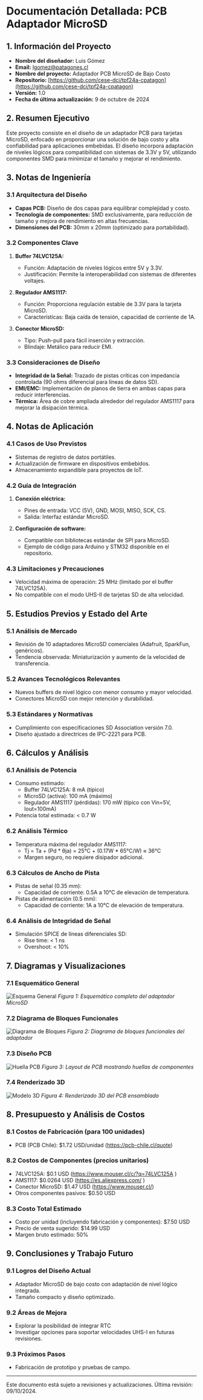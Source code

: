 # Documentación Detallada: PCB Adaptador MicroSD

## 1. Información del Proyecto
- **Nombre del diseñador:** Luis Gómez
- **Email:** lgomez@patagones.cl
- **Nombre del proyecto:** Adaptador PCB MicroSD de Bajo Costo
- **Repositorio:** [https://github.com/cese-dci/tpf24a-cpatagon](https://github.com/cese-dci/tpf24a-cpatagon)
- **Versión:** 1.0
- **Fecha de última actualización:** 9 de octubre de 2024

## 2. Resumen Ejecutivo
Este proyecto consiste en el diseño de un adaptador PCB para tarjetas MicroSD, enfocado en proporcionar una solución de bajo costo y alta confiabilidad para aplicaciones embebidas. El diseño incorpora adaptación de niveles lógicos para compatibilidad con sistemas de 3.3V y 5V, utilizando componentes SMD para minimizar el tamaño y mejorar el rendimiento.

## 3. Notas de Ingeniería

### 3.1 Arquitectura del Diseño
- **Capas PCB:** Diseño de dos capas para equilibrar complejidad y costo.
- **Tecnología de componentes:** SMD exclusivamente, para reducción de tamaño y mejora de rendimiento en altas frecuencias.
- **Dimensiones del PCB:** 30mm x 20mm (optimizado para portabilidad).

### 3.2 Componentes Clave
1. **Buffer 74LVC125A:**
   - Función: Adaptación de niveles lógicos entre 5V y 3.3V.
   - Justificación: Permite la interoperabilidad con sistemas de diferentes voltajes.

2. **Regulador AMS1117:**
   - Función: Proporciona regulación estable de 3.3V para la tarjeta MicroSD.
   - Características: Baja caída de tensión, capacidad de corriente de 1A.

3. **Conector MicroSD:**
   - Tipo: Push-pull para fácil inserción y extracción.
   - Blindaje: Metálico para reducir EMI.

### 3.3 Consideraciones de Diseño
- **Integridad de la Señal:** Trazado de pistas críticas con impedancia controlada (90 ohms diferencial para líneas de datos SD).
- **EMI/EMC:** Implementación de planos de tierra en ambas capas para reducir interferencias.
- **Térmica:** Área de cobre ampliada alrededor del regulador AMS1117 para mejorar la disipación térmica.

## 4. Notas de Aplicación

### 4.1 Casos de Uso Previstos
- Sistemas de registro de datos portátiles.
- Actualización de firmware en dispositivos embebidos.
- Almacenamiento expandible para proyectos de IoT.

### 4.2 Guía de Integración
1. **Conexión eléctrica:**
   - Pines de entrada: VCC (5V), GND, MOSI, MISO, SCK, CS.
   - Salida: Interfaz estándar MicroSD.

2. **Configuración de software:**
   - Compatible con bibliotecas estándar de SPI para MicroSD.
   - Ejemplo de código para Arduino y STM32 disponible en el repositorio.

### 4.3 Limitaciones y Precauciones
- Velocidad máxima de operación: 25 MHz (limitado por el buffer 74LVC125A).
- No compatible con el modo UHS-II de tarjetas SD de alta velocidad.

## 5. Estudios Previos y Estado del Arte

### 5.1 Análisis de Mercado
- Revisión de 10 adaptadores MicroSD comerciales (Adafruit, SparkFun, genéricos).
- Tendencia observada: Miniaturización y aumento de la velocidad de transferencia.

### 5.2 Avances Tecnológicos Relevantes
- Nuevos buffers de nivel lógico con menor consumo y mayor velocidad.
- Conectores MicroSD con mejor retención y durabilidad.

### 5.3 Estándares y Normativas
- Cumplimiento con especificaciones SD Association versión 7.0.
- Diseño ajustado a directrices de IPC-2221 para PCB.

## 6. Cálculos y Análisis

### 6.1 Análisis de Potencia
- Consumo estimado:
  - Buffer 74LVC125A: 8 mA (típico)
  - MicroSD (activa): 100 mA (máximo)
  - Regulador AMS1117 (pérdidas): 170 mW (típico con Vin=5V, Iout=100mA)
- Potencia total estimada: < 0.7 W

### 6.2 Análisis Térmico
- Temperatura máxima del regulador AMS1117:
  - Tj = Ta + (Pd * θja) = 25°C + (0.17W * 65°C/W) ≈ 36°C
  - Margen seguro, no requiere disipador adicional.

### 6.3 Cálculos de Ancho de Pista
- Pistas de señal (0.35 mm):
  - Capacidad de corriente: 0.5A a 10°C de elevación de temperatura.
- Pistas de alimentación (0.5 mm):
  - Capacidad de corriente: 1A a 10°C de elevación de temperatura.

### 6.4 Análisis de Integridad de Señal
- Simulación SPICE de líneas diferenciales SD:
  - Rise time: < 1 ns
  - Overshoot: < 10%

## 7. Diagramas y Visualizaciones

### 7.1 Esquemático General
![Esquema General](img/esquema_microSD.png)
*Figura 1: Esquemático completo del adaptador MicroSD*

### 7.2 Diagrama de Bloques Funcionales
![Diagrama de Bloques](img/diagrama_bloques_microSD.png)
*Figura 2: Diagrama de bloques funcionales del adaptador*

### 7.3 Diseño PCB
![Huella PCB](img/MicroSD_huellas.png)
*Figura 3: Layout de PCB mostrando huellas de componentes*

### 7.4 Renderizado 3D
![Modelo 3D](img/MicroSD.png)
*Figura 4: Renderizado 3D del PCB ensamblado*

## 8. Presupuesto y Análisis de Costos

### 8.1 Costos de Fabricación (para 100 unidades)
- PCB (PCB Chile): $1.72 USD/unidad (https://pcb-chile.cl/quote)

### 8.2 Costos de Componentes (precios unitarios)
- 74LVC125A: $0.1 USD (https://www.mouser.cl/c/?q=74LVC125A )
- AMS1117: $0.0264 USD  (https://es.aliexpress.com/ )
- Conector MicroSD: $1.47 USD (https://www.mouser.cl/)
- Otros componentes pasivos: $0.50 USD

### 8.3 Costo Total Estimado
- Costo por unidad (incluyendo fabricación y componentes): $7.50 USD
- Precio de venta sugerido: $14.99 USD
- Margen bruto estimado: 50%

## 9. Conclusiones y Trabajo Futuro

### 9.1 Logros del Diseño Actual
- Adaptador MicroSD de bajo costo con adaptación de nivel lógico integrada.
- Tamaño compacto y diseño optimizado.

### 9.2 Áreas de Mejora
- Explorar la posibilidad de integrar RTC
- Investigar opciones para soportar velocidades UHS-I en futuras revisiones.

### 9.3 Próximos Pasos
- Fabricación de prototipo y pruebas de campo.

---

Este documento está sujeto a revisiones y actualizaciones. Última revisión: 09/10/2024.
